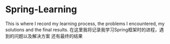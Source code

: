 # Spring-Learning
This is where I record my learning process, the problems I encountered, my solutions and the final results.
在这里我将记录我学习Spring框架时的进程，遇到的问题以及解决方案 还有最终的结果
